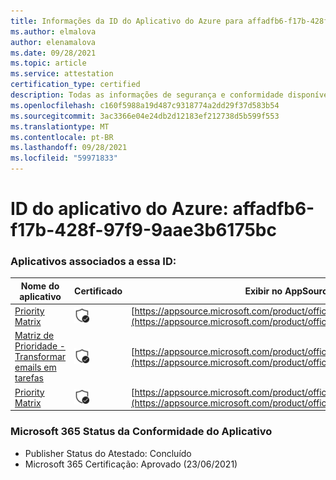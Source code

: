 ```yaml
---
title: Informações da ID do Aplicativo do Azure para affadfb6-f17b-428f-97f9-9aae3b6175bc
ms.author: elmalova
author: elenamalova
ms.date: 09/28/2021
ms.topic: article
ms.service: attestation
certification_type: certified
description: Todas as informações de segurança e conformidade disponíveis para affadfb6-f17b-428f-97f9-9aae3b6175bc.
ms.openlocfilehash: c160f5988a19d487c9318774a2dd29f37d583b54
ms.sourcegitcommit: 3ac3366e04e24db2d12183ef212738d5b599f553
ms.translationtype: MT
ms.contentlocale: pt-BR
ms.lasthandoff: 09/28/2021
ms.locfileid: "59971833"
---
```

# <a name="azure-app-id-affadfb6-f17b-428f-97f9-9aae3b6175bc"></a>ID do aplicativo do Azure: affadfb6-f17b-428f-97f9-9aae3b6175bc


### <a name="apps-associated-with-this-id"></a>Aplicativos associados a essa ID:
| **Nome do aplicativo** | **Certificado** | **Exibir no AppSource** |
|--------------|---------------|-----------------------|
| [Priority Matrix](https://docs.microsoft.com/microsoft-365-app-certification/forward/WA104382005) | <img alt="Certified application badge" src="../media/certified-badge.png" height="25" width="25" /> | [https://appsource.microsoft.com/product/office/WA104382005](https://appsource.microsoft.com/product/office/WA104382005) |
| [Matriz de Prioridade - Transformar emails em tarefas](https://docs.microsoft.com/microsoft-365-app-certification/forward/WA104381735) | <img alt="Certified application badge" src="../media/certified-badge.png" height="25" width="25" /> | [https://appsource.microsoft.com/product/office/WA104381735](https://appsource.microsoft.com/product/office/WA104381735) |
| [Priority Matrix](https://docs.microsoft.com/microsoft-365-app-certification/forward/appfluenceinc.m_pm_msft) | <img alt="Certified application badge" src="../media/certified-badge.png" height="25" width="25" /> | [https://appsource.microsoft.com/product/office/appfluenceinc.m_pm_msft](https://appsource.microsoft.com/product/office/appfluenceinc.m_pm_msft) |

### <a name="microsoft-365-app-compliance-status"></a>Microsoft 365 Status da Conformidade do Aplicativo
- Publisher Status do Atestado: Concluído
- Microsoft 365 Certificação: Aprovado (23/06/2021)
